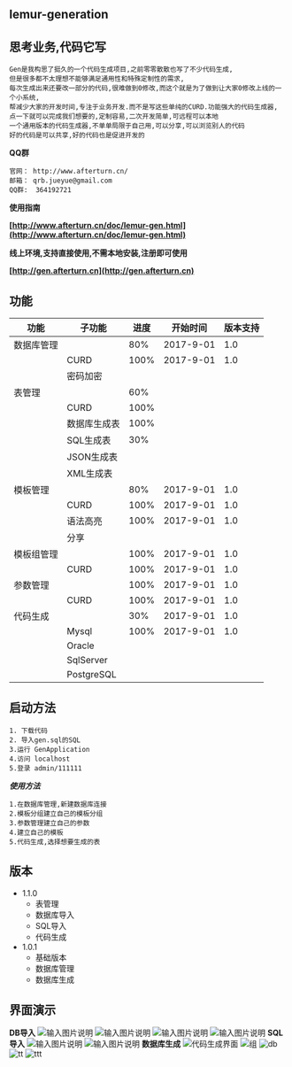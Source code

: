 lemur-generation
----------------------
思考业务,代码它写
----------------------
	
	Gen是我构思了挺久的一个代码生成项目,之前零零散散也写了不少代码生成,
	但是很多都不太理想不能够满足通用性和特殊定制性的需求,
	每次生成出来还要改一部分的代码,很难做到0修改,而这个就是为了做到让大家0修改上线的一个小系统,
	帮减少大家的开发时间,专注于业务开发.而不是写这些单纯的CURD.功能强大的代码生成器,
	点一下就可以完成我们想要的,定制容易,二次开发简单,可远程可以本地
	一个通用版本的代码生成器,不单单局限于自己用,可以分享,可以浏览别人的代码
	好的代码是可以共享,好的代码也是促进开发的

**QQ群**

	官网： http://www.afterturn.cn/
	邮箱： qrb.jueyue@gmail.com
	QQ群:  364192721
	

**使用指南**

**[http://www.afterturn.cn/doc/lemur-gen.html](http://www.afterturn.cn/doc/lemur-gen.html)**

**线上环境,支持直接使用,不需本地安装,注册即可使用**

**[http://gen.afterturn.cn](http://gen.afterturn.cn)**


功能
---------
|功能|子功能|进度|开始时间|版本支持|
|----|----|----|----|----|
|数据库管理| |80%|2017-9-01|1.0|
| | CURD|100%|2017-9-01|1.0|
| | 密码加密| | | |
|表管理| |60%| | |
| |CURD| 100%| | |
| |数据库生成表| 100%| | |
| |SQL生成表| 30%| | |
| |JSON生成表| | | |
| |XML生成表| | | |
|模板管理| |80%|2017-9-01|1.0|
| | CURD|100%|2017-9-01|1.0|
| |语法高亮|100%|2017-9-01|1.0|
| |分享| | | |
|模板组管理| |100%|2017-9-01|1.0|
| | CURD|100%|2017-9-01|1.0|
|参数管理| |100%|2017-9-01|1.0|
| | CURD|100%|2017-9-01|1.0|
|代码生成| |30%|2017-9-01|1.0|
| | Mysql|100%|2017-9-01|1.0|
| | Oracle| | | |
| | SqlServer| | | |
| | PostgreSQL| | | |




启动方法
-----------
    1. 下载代码
    2. 导入gen.sql的SQL
    3.运行 GenApplication
    4.访问 localhost
    5.登录 admin/111111

***使用方法***

    1.在数据库管理,新建数据库连接
    2.模板分组建立自己的模板分组
    3.参数管理建立自己的参数
    4.建立自己的模板
    5.代码生成,选择想要生成的表

版本
---------------------------------------------------------------------------------
 - 1.1.0
    - 表管理 
    - 数据库导入
    - SQL导入
    - 代码生成
 - 1.0.1
    - 基础版本
    - 数据库管理
    - 数据库生成 

界面演示
----------------------------------------------------------------------------------
**DB导入**
![输入图片说明](https://static.oschina.net/uploads/img/201710/27173859_57Vh.png "在这里输入图片标题")
![输入图片说明](https://static.oschina.net/uploads/img/201710/27173923_DDpH.png "在这里输入图片标题")
![输入图片说明](https://static.oschina.net/uploads/img/201710/27173956_jiym.png "在这里输入图片标题")
![输入图片说明](https://static.oschina.net/uploads/img/201710/27174039_hzhe.png "在这里输入图片标题")
**SQL导入**
![输入图片说明](https://static.oschina.net/uploads/img/201710/27174109_UeHH.png "在这里输入图片标题")
![输入图片说明](https://static.oschina.net/uploads/img/201710/27174217_sRvy.png "在这里输入图片标题")
**数据库生成**
![代码生成界面](https://git.oschina.net/uploads/images/2017/0913/214120_a097692e_69288.png "gencode.png")
![组](https://git.oschina.net/uploads/images/2017/0913/215434_b40e7468_69288.png "group.png")
![db](https://git.oschina.net/uploads/images/2017/0913/215453_fb373cfc_69288.png "db.png")
![tt](https://git.oschina.net/uploads/images/2017/0913/215501_81a29e95_69288.png "params.png")
![ttt](https://git.oschina.net/uploads/images/2017/0913/215537_c0e2a3b6_69288.png "template.png")